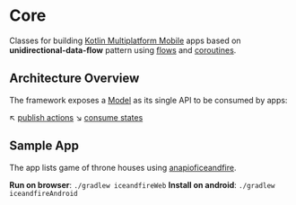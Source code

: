 # Core

Classes for building [Kotlin Multiplatform Mobile](https://kotlinlang.org/lp/mobile/) apps based
on **unidirectional-data-flow** pattern
using [flows](https://kotlinlang.org/docs/reference/coroutines/flow.html#flows)
and [coroutines](https://kotlinlang.org/docs/reference/coroutines/basics.html).

## Architecture Overview

The framework exposes
a [Model](https://github.com/jonatbergn/core/blob/main/core/src/commonMain/kotlin/com/jonatbergn/core/model/Model.kt)
as its single API to be consumed by apps:

:arrow_upper_left: [publish actions](https://github.com/jonatbergn/core/blob/main/core/src/commonMain/kotlin/com/jonatbergn/core/model/Model.kt#L24)
:arrow_lower_right: [consume states](https://github.com/jonatbergn/core/blob/main/core/src/commonMain/kotlin/com/jonatbergn/core/model/Model.kt#L33)

## Sample App

The app lists game of throne houses using [anapioficeandfire](https://anapioficeandfire.com/).

**Run on browser**: `./gradlew iceandfireWeb`
**Install on android**: `./gradlew iceandfireAndroid`
